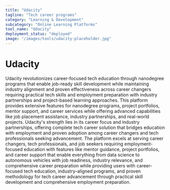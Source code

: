 ```yaml
---
title: "Udacity"
tagline: "Tech career programs"
category: "Learning & Development"
subcategory: "Online Learning Platforms"
tool_name: "Udacity"
deployment_status: "deployed"
image: "/images/tools/udacity-placeholder.jpg"
---
```


# Udacity

Udacity revolutionizes career-focused tech education through nanodegree programs that enable job-ready skill development while maintaining industry alignment and proven effectiveness across career changers requiring practical tech skills and employment preparation with industry partnerships and project-based learning approaches. This platform provides extensive features for nanodegree programs, project portfolios, mentor support, and career services while offering advanced capabilities like job placement assistance, industry partnerships, and real-world projects. Udacity's strength lies in its career focus and industry partnerships, offering complete tech career solution that bridges education with employment and proven adoption among career changers and tech professionals seeking advancement. The platform excels at serving career changers, tech professionals, and job seekers requiring employment-focused education with features like mentor guidance, project portfolios, and career support that enable everything from data science to autonomous vehicles with job readiness, industry relevance, and comprehensive career preparation while providing users with career-focused tech education, industry-aligned programs, and proven methodology for tech career advancement through practical skill development and comprehensive employment preparation.